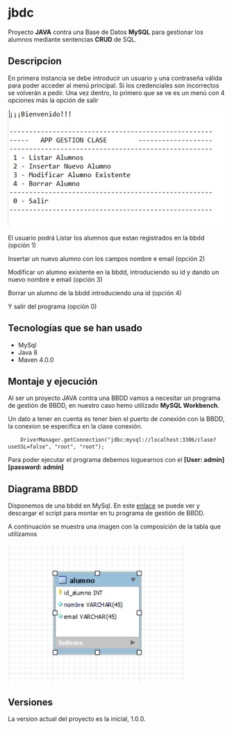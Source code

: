 # jbdc

Proyecto **JAVA** contra una Base de Datos **MySQL** para gestionar los alumnos mediante sentencias **CRUD** de SQL.


## Descripcion

En primera instancia se debe introducir un usuario y una contraseña válida para poder acceder al menú principal. Si los credenciales son incorrectos se volverán a pedir.
Una vez dentro, lo primero que se ve es un menú con 4 opciones más la opción de salir

![menú](screenshots/menu.PNG)

El usuario podrá Listar los alumnos que estan registrados en la bbdd (opción 1)

Insertar un nuevo alumno con los campos nombre e email (opción 2)

Modificar un alumno existente en la bbdd, introduciendo su id y dando un nuevo nombre e email (opción 3)

Borrar un alumno de la bbdd introduciendo una id (opción 4)

Y salir del programa (opción 0)


## Tecnologías que se han usado

- MySql
- Java 8
- Maven 4.0.0

## Montaje y ejecución

Al ser un proyecto JAVA contra una BBDD vamos a necesitar un programa de gestión de BBDD, en nuestro caso hemo utilizado **MySQL Workbench**.

Un dato a tener en cuenta es tener bien el puerto de conexión con la BBDD, la conexion se especifica en la clase conexión.

```
	DriverManager.getConnection("jdbc:mysql://localhost:3306/clase?useSSL=false", "root", "root");
```

Para poder ejecutar el programa debemos loguearnos con el **[User: admin] [password: admin]**

## Diagrama BBDD

Disponemos de una bbdd en MySql. En este [enlace](https://github.com/elorrieta-errekamari-institutua/AppClase/blob/javier_ibon/clase.sql) se puede ver y descargar el script para montar en tu programa de gestión de BBDD.

A continuación se muestra una imagen con la composición de la tabla que utilizamos

![Estructura BBDD](screenshots/tablabbdd.PNG)



## Versiones

La version actual del proyecto es la inicial, 1.0.0.


